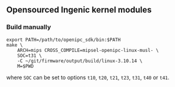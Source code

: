## Opensourced Ingenic kernel modules

### Build manually

```console
export PATH=/path/to/openipc_sdk/bin:$PATH
make \
    ARCH=mips CROSS_COMPILE=mipsel-openipc-linux-musl- \
    SOC=t31 \
    -C ~/git/firmware/output/build/linux-3.10.14 \
    M=$PWD
```

where `SOC` can be set to options `t10`, `t20`, `t21`, `t23`, `t31`, `t40` or `t41`.
